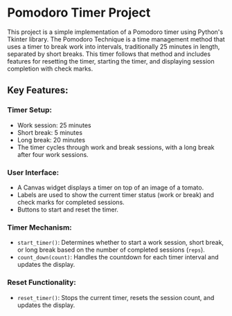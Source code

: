 # Pomodoro Timer Project

This project is a simple implementation of a Pomodoro timer using Python's Tkinter library. The Pomodoro Technique is a time management method that uses a timer to break work into intervals, traditionally 25 minutes in length, separated by short breaks. This timer follows that method and includes features for resetting the timer, starting the timer, and displaying session completion with check marks.

## Key Features:

### Timer Setup:
- Work session: 25 minutes
- Short break: 5 minutes
- Long break: 20 minutes
- The timer cycles through work and break sessions, with a long break after four work sessions.

### User Interface:
- A Canvas widget displays a timer on top of an image of a tomato.
- Labels are used to show the current timer status (work or break) and check marks for completed sessions.
- Buttons to start and reset the timer.

### Timer Mechanism:
- `start_timer()`: Determines whether to start a work session, short break, or long break based on the number of completed sessions (`reps`).
- `count_down(count)`: Handles the countdown for each timer interval and updates the display.

### Reset Functionality:
- `reset_timer()`: Stops the current timer, resets the session count, and updates the display.
